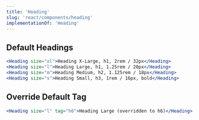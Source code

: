 ```yaml
---
title: 'Heading'
slug: 'react/components/heading'
implementationOf: 'Heading'
---
```


## Default Headings

```jsx
<Heading size="xl">Heading X-Large, h1, 2rem / 32px</Heading>
<Heading size="l">Heading Large, h1, 1.25rem / 20px</Heading>
<Heading size="m">Heading Medium, h2, 1.125rem / 18px</Heading>
<Heading size="s">Heading Small, h3, 1rem / 16px, bold</Heading>
```

## Override Default Tag

```jsx
<Heading size="l" tag="h6">Heading Large (overridden to h6)</Heading>
```
